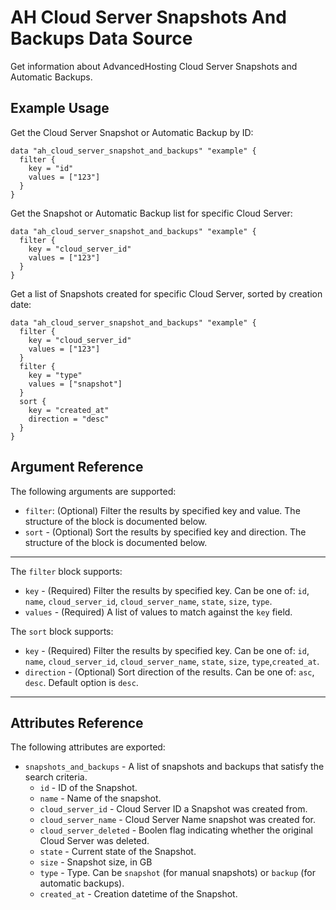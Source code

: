 # AH Cloud Server Snapshots And Backups Data Source

Get information about AdvancedHosting Cloud Server Snapshots and Automatic Backups.

## Example Usage

Get the Cloud Server Snapshot or Automatic Backup by ID:

```hcl
data "ah_cloud_server_snapshot_and_backups" "example" {
  filter {
    key = "id"
    values = ["123"]
  }
}
```

Get the Snapshot or Automatic Backup list for specific Cloud Server:

```hcl
data "ah_cloud_server_snapshot_and_backups" "example" {
  filter {
    key = "cloud_server_id"
    values = ["123"]
  }
}
```

Get a list of Snapshots created for specific Cloud Server, sorted by creation date:

```hcl
data "ah_cloud_server_snapshot_and_backups" "example" {
  filter {
    key = "cloud_server_id"
    values = ["123"]
  }
  filter {
    key = "type"
    values = ["snapshot"]
  }
  sort {
    key = "created_at"
    direction = "desc"
  }
}
```

## Argument Reference

The following arguments are supported:

* `filter`: (Optional) Filter the results by specified key and value. The structure of the block is documented below.
* `sort` - (Optional) Sort the results by specified key and direction. The structure of the block is documented below.

---

The `filter` block supports:
* `key` - (Required) Filter the results by specified key. Can be one of: `id`, `name`, `cloud_server_id`,  `cloud_server_name`, `state`, `size`, `type`.
* `values` - (Required) A list of values to match against the `key` field.

The `sort` block supports:
* `key` - (Required) Filter the results by specified key. Can be one of: `id`, `name`, `cloud_server_id`,  `cloud_server_name`, `state`, `size`, `type`,`created_at`.
* `direction` - (Optional) Sort direction of the results. Can be one of: `asc`, `desc`. Default option is `desc`.

---

## Attributes Reference

The following attributes are exported:

* `snapshots_and_backups` - A list of snapshots and backups that satisfy the search criteria.
    * `id` - ID of the Snapshot.
    * `name` - Name of the snapshot. 
    * `cloud_server_id` - Cloud Server ID a Snapshot was created from.
    * `cloud_server_name` - Cloud Server Name snapshot was created for.
    * `cloud_server_deleted` - Boolen flag indicating whether the original Cloud Server was deleted.
    * `state` - Current state of the Snapshot.
    * `size` - Snapshot size, in GB
    * `type` - Type. Can be `snapshot` (for manual snapshots) or `backup` (for automatic backups).
    * `created_at` - Creation datetime of the Snapshot.
